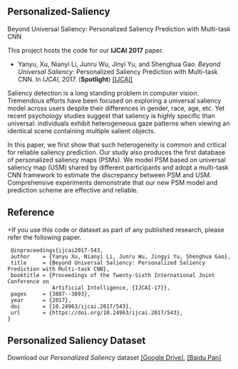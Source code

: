## Personalized-Saliency
Beyond Universal Saliency: Personalized Saliency Prediction with Multi-task CNN

This project hosts the code for our **IJCAI 2017** paper.

 - Yanyu, Xu, Nianyi Li, Junru Wu, Jinyi Yu, and Shenghua Gao. *Beyond Universal Saliency*: Personalized Saliency Prediction with Multi-task CNN. In *IJCAI*, 2017. (**Spotlight**) [[IJCAI]](https://www.ijcai.org/proceedings/2017/0543.pdf)
 
Saliency detection is a long standing problem in computer vision. Tremendous efforts have been focused on exploring a universal saliency model across users despite their differences in gender, race, age, etc. Yet recent psychology studies suggest that saliency is highly specific than universal: individuals exhibit heterogeneous gaze patterns when viewing an identical scene containing multiple salient objects. 

In this paper, we first show that such heterogeneity is common and critical for reliable saliency prediction. Our study also produces the first database of personalized saliency maps (PSMs). We model PSM based on universal saliency map (USM) shared by different participants and adopt a multi-task CNN framework to estimate the discrepancy between PSM and USM. Comprehensive experiments demonstrate that our new PSM model and prediction scheme are effective and reliable.

## Reference
  
 +If you use this code or dataset as part of any published research, please refer the following paper.
  
 ```
  @inproceedings{ijcai2017-543,
  author    = {Yanyu Xu, Nianyi Li, Junru Wu, Jingyi Yu, Shenghua Gao},
  title     = {Beyond Universal Saliency: Personalized Saliency Prediction with Multi-task CNN},
  booktitle = {Proceedings of the Twenty-Sixth International Joint Conference on
               Artificial Intelligence, {IJCAI-17}},
  pages     = {3887--3893},
  year      = {2017},
  doi       = {10.24963/ijcai.2017/543},
  url       = {https://doi.org/10.24963/ijcai.2017/543},
}
```

## Personalized Saliency Dataset
Download our *Personalized Saliency* dataset [[Google Drive]](https://www.ijcai.org/proceedings/2017/0543.pdf), [[Baidu Pan]](https://www.ijcai.org/proceedings/2017/0543.pdf)
